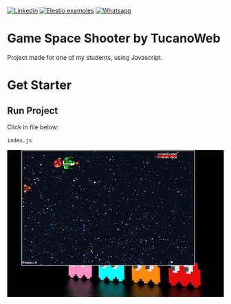 [![Linkedin](https://img.shields.io/static/v1.svg?logo=linkedin&color=f78A38&labelColor=083468&logoColor=ffffff&style=for-the-badge&label=Linkedin&message=Public)](https://www.linkedin.com/in/eric-ricielle-2aa1ba237/) [![Elestio examples](https://img.shields.io/static/v1.svg?logo=github&color=f78A38&labelColor=083468&logoColor=ffffff&style=for-the-badge&label=github&message=open%20source)](https://github.com/TucanoWeb) [![Whatsapp](https://img.shields.io/static/v1.svg?logo=whatsapp&color=f78A38&labelColor=083468&logoColor=ffffff&style=for-the-badge&label=Whatsapp&message=Tirar%20Dúvidas)](https://api.whatsapp.com/send?phone=5531992936042)

# Game Space Shooter  by TucanoWeb

Project made for one of my students, using Javascript.



# Get Starter



## Run Project

Click in file below:

```bash
index.js
```



![Screenshot_34](https://github.com/TucanoWeb/aula-space-shooter/blob/master/assets/imgs/Screenshot_34.png)
